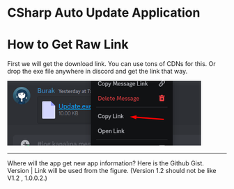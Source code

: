 # CSharp Auto Update Application

<h1>How to Get Raw Link</h1>

First we will get the download link. You can use tons of CDNs for this. Or drop the exe file anywhere in discord and get the link that way.

<img src="Image/Exe_Link_Copy.png">
<hr>

Where will the app get new app information? Here is the <a herf="https://gist.github.com">Github Gist</a>. Version | Link will be used from the figure. (Version 1.2 should not be like V1.2 , 1.0.0.2.)
